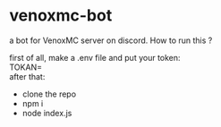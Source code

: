 # venoxmc-bot
a bot for VenoxMC server on discord.
How to run this ?

first of all, make a .env file and put your token:
<br>
TOKAN=
<br>
after that:
<br>
- clone the repo
- npm i
- node index.js
